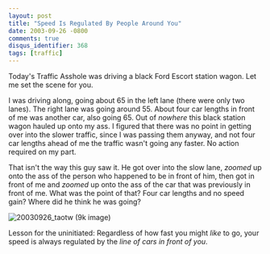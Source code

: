 ```yaml
---
layout: post
title: "Speed Is Regulated By People Around You"
date: 2003-09-26 -0800
comments: true
disqus_identifier: 368
tags: [traffic]
---
```

Today's Traffic Asshole was driving a black Ford Escort station wagon.
Let me set the scene for you.

 I was driving along, going about 65 in the left lane (there were only
two lanes). The right lane was going around 55. About four car lengths
in front of me was another car, also going 65. Out of *nowhere* this
black station wagon hauled up onto my ass. I figured that there was no
point in getting over into the slower traffic, since I was passing them
anyway, and not four car lengths ahead of me the traffic wasn't going
any faster. No action required on my part.

 That isn't the way this guy saw it. He got over into the slow lane,
*zoomed* up onto the ass of the person who happened to be in front of
him, then got in front of me and *zoomed* up onto the ass of the car
that was previously in front of me. What was the point of that? Four car
lengths and no speed gain? Where did he think he was going?

 ![20030926\_taotw (9k
image)](https://hyqi8g.blu.livefilestore.com/y2pTHZIRiR-7vPXuylbJWFHxzc4g1aPmh0hFk497PaoBiEz1ejWxP09ohfCqZtUTia-enJ55n9EXcIGmmkoE0F69tEz0c3P7dNnkoWqxd622R8/20030926taotw.jpg?psid=1)

 Lesson for the uninitiated: Regardless of how fast you might *like* to
go, your speed is always regulated by the *line of cars in front of
you*.
